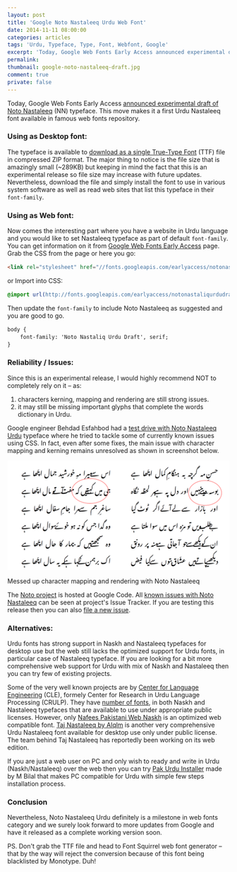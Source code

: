 ```yaml
---
layout: post
title: 'Google Noto Nastaleeq Urdu Web Font'
date: 2014-11-11 08:00:00
categories: articles
tags: 'Urdu, Typeface, Type, Font, Webfont, Google'
excerpt: 'Today, Google Web Fonts Early Access announced experimental draft of Noto Nastaleeq typeface. This move makes it a first Urdu Nastaleeq font available in famous web fonts repository.'
permalink:
thumbnail: google-noto-nastaleeq-draft.jpg
comment: true
private: false
---
```


Today, Google Web Fonts Early Access [announced experimental draft of Noto Nastaleeq](http://googledevelopers.blogspot.com.au/2014/11/i-can-get-another-if-i-break-it.html?utm_campaign=noto-urdu-1114&utm_source=jabran.me) (NN) typeface. This move makes it a first Urdu Nastaleeq font available in famous web fonts repository.


### Using as Desktop font:

The typeface is available to [download as a single True-Type Font](http://www.google.com/get/noto/) (TTF) file in compressed ZIP format. The major thing to notice is the file size that is amazingly small (~289KB) but keeping in mind the fact that this is an experimental release so file size may increase with future updates. Nevertheless, download the file and simply install the font to use in various system software as well as read web sites that list this typeface in their `font-family`.


### Using as Web font:

Now comes the interesting part where you have a website in Urdu language and you would like to set Nastaleeq typeface as part of default `font-family`. You can get information on it from [Google Web Fonts Early Access](http://www.google.com/fonts/earlyaccess?utm_campaign=noto-urdu-1114&utm_source=jabran.me) page. Grab the CSS from the page or here you go:

``` html
<link rel="stylesheet" href="//fonts.googleapis.com/earlyaccess/notonastaliqurdudraft.css">
```

or Import into CSS:

``` css
@import url(http://fonts.googleapis.com/earlyaccess/notonastaliqurdudraft.css);

```

Then update the `font-family` to include Noto Nastaleeq as suggested and you are good to go.

``` html
body {
	font-family: 'Noto Nastaliq Urdu Draft', serif;
}
```

### Reliability / Issues:

Since this is an experimental release, I would highly recommend NOT to completely rely on it &ndash; as:

1. characters kerning, mapping and rendering are still strong issues.
2. it may still be missing important glyphs that complete the words dictionary in Urdu.

Google engineer Behdad Esfahbod had a [test drive with Noto Nastaleeq Urdu](http://behdad.org/urdu/) typeface where he tried to tackle some of currently known issues using CSS. In fact, even after some fixes, the main issue with character mapping and kerning remains unresolved as shown in screenshot below.

<img src="/img/noto-nastaleeq-character-mapping-gone-bonkers.png" alt="Example from Noto Nastaleeq Urdu Draft" class="img-responsive">
<p class="help-block">Messed up character mapping and rendering with Noto Nastaleeq</p>

The [Noto project](https://code.google.com/p/noto/) is hosted at Google Code. All [known issues with Noto Nastaleeq](https://code.google.com/p/noto/issues/list?can=1&q=Noto+Nastaliq&colspec=ID+Type+Status+Priority+Milestone+Owner+Summary&cells=tiles) can be seen at project's Issue Tracker. If you are testing this release then you can also [file a new issue](https://code.google.com/p/noto/issues/entry).

### Alternatives:

Urdu fonts has strong support in Naskh and Nastaleeq typefaces for desktop use but the web still lacks the optimized support for Urdu fonts, in particular case of Nastaleeq typeface. If you are looking for a bit more comprehensive web support for Urdu with mix of Naskh and Nastaleeq then you can try few of existing projects.

Some of the very well known projects are by [Center for Language Engineering](http://www.cle.org.pk) (CLE), formely Center for Research in Urdu Language Processing (CRULP). They have [number of fonts](http://www.cle.org.pk/software/localization.htm), in both Naskh and Nastaleeq typefaces that are available to use under appropriate public licenses. However, only [Nafees Pakistani Web Naskh](http://www.cle.org.pk/software/localization/Fonts/nafeesPakistaniWebNaskh.html) is an optimized web compatible font. [Taj Nastaleeq by Alqlm](http://taj.alqlm.org/) is another very comprehensive Urdu Nastaleeq font available for desktop use only under public license. The team behind Taj Nastaleeq has reportedly been working on its web edition.

If you are just a web user on PC and only wish to ready and write in Urdu (Naskh/Nastaleeq) over the web then you can try [Pak Urdu Installer](http://www.mbilalm.com/blog/pak-urdu-installer-en/) made by M Bilal that makes PC compatible for Urdu with simple few steps installation process.


### Conclusion

Nevertheless, Noto Nastaleeq Urdu definitely is a milestone in web fonts category and we surely look forward to more updates from Google and have it released as a complete working version soon.

PS. Don't grab the TTF file and head to Font Squirrel web font generator – that by the way will reject the conversion because of this font being blacklisted by Monotype. Duh!